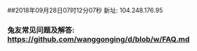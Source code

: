 ##2018年09月28日07时12分07秒 新址: 104.248.176.95
### 兔友常见问题及解答: https://github.com/wanggonging/d/blob/w/FAQ.md
